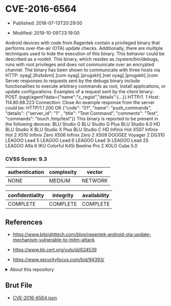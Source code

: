 # CVE-2016-6564

- Published: 2018-07-13T20:29:00

- Modified: 2019-10-09T23:19:00

Android devices with code from Ragentek contain a privileged binary that performs over-the-air (OTA) update checks. Additionally, there are multiple techniques used to hide the execution of this binary. This behavior could be described as a rootkit. This binary, which resides as /system/bin/debugs, runs with root privileges and does not communicate over an encrypted channel. The binary has been shown to communicate with three hosts via HTTP: oyag[.]lhzbdvm[.]com oyag[.]prugskh[.]net oyag[.]prugskh[.]com Server responses to requests sent by the debugs binary include functionalities to execute arbitrary commands as root, install applications, or update configurations. Examples of a request sent by the client binary: POST /pagt/agent?data={"name":"c_regist","details":{...}} HTTP/1. 1 Host: 114.80.68.223 Connection: Close An example response from the server could be: HTTP/1.1 200 OK {"code": "01", "name": "push_commands", "details": {"server_id": "1" , "title": "Test Command", "comments": "Test", "commands": "touch /tmp/test"}} This binary is reported to be present in the following devices: BLU Studio G BLU Studio G Plus BLU Studio 6.0 HD BLU Studio X BLU Studio X Plus BLU Studio C HD Infinix Hot X507 Infinix Hot 2 X510 Infinix Zero X506 Infinix Zero 2 X509 DOOGEE Voyager 2 DG310 LEAGOO Lead 5 LEAGOO Lead 6 LEAGOO Lead 3i LEAGOO Lead 2S LEAGOO Alfa 6 IKU Colorful K45i Beeline Pro 2 XOLO Cube 5.0

### CVSS Score: **9.3**

| authentication | complexity | vector |
| --- | --- | --- |
| NONE | MEDIUM | NETWORK |

| confidentiality | integrity | availability |
| --- | --- | --- |
| COMPLETE | COMPLETE | COMPLETE |

## References

* https://www.bitsighttech.com/blog/ragentek-android-ota-update-mechanism-vulnerable-to-mitm-attack

* https://www.kb.cert.org/vuls/id/624539

* https://www.securityfocus.com/bid/94393/

<details>
<summary>About this repository</summary> 

  This repository is part of the project [Live Hack CVE](https://github.com/Live-Hack-CVE). Main website can be found [www.live-hack.org](https://www.live-hack.org) 
  
  Made by [Sn0wAlice](https://github.com/Sn0wAlice) for the people that care about security and need to have a feed of the latest CVEs. Hope you enjoy it, don't forget to star the repo and follow me on [Twitter](https://twitter.com/Sn0wAlice) and [Github](https://github.com/Sn0wAlice). And that is my [personnal website](https://www.alice-snow.me/)

  - [Home Page](https://github.com/Live-Hack-CVE)
  - [Framework](https://github.com/Live-Hack-CVE/cve-framework)
  - [CVE database](https://github.com/Live-Hack-CVE/full_database)
  - [Changelog](https://github.com/Live-Hack-CVE/Changelog)
</details>

## Brut File

* [CVE-2016-6564.json](https://raw.githubusercontent.com/Live-Hack-CVE/full_database/main/cves/2016/CVE-2016-6564.json)

